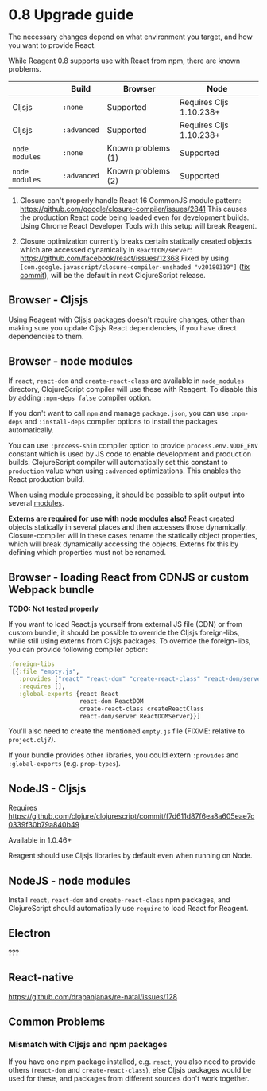 # 0.8 Upgrade guide

The necessary changes depend on what environment you target, and
how you want to provide React.

While Reagent 0.8 supports use with React from npm, there are known problems.

|                | Build       | Browser       | Node |
|---|---|---|---|
| Cljsjs         | `:none`     | Supported     | Requires Cljs 1.10.238+ |
| Cljsjs         | `:advanced` | Supported     | Requires Cljs 1.10.238+ |
| `node modules` | `:none`     | Known problems (1)     | Supported  |
| `node modules` | `:advanced` | Known problems (2)     | Supported  |

1. Closure can't properly handle React 16 CommonJS module pattern: https://github.com/google/closure-compiler/issues/2841
This causes the production React code being loaded even for development builds.
Using Chrome React Developer Tools with this setup will break Reagent.

2. Closure optimization currently breaks certain statically created objects which are
accessed dynamically in `ReactDOM/server`: https://github.com/facebook/react/issues/12368
Fixed by using `[com.google.javascript/closure-compiler-unshaded "v20180319"]` ([fix commit](https://github.com/google/closure-compiler/commit/c13cf48b98477e44409dba6359246bffa95b1c7b)), will be
the default in next ClojureScript release.

## Browser - Cljsjs

Using Reagent with Cljsjs packages doesn't require changes,
other than making sure you update Cljsjs React dependencies,
if you have direct dependencies to them.

## Browser - node modules

If `react`, `react-dom` and `create-react-class` are available in `node_modules`
directory, ClojureScript compiler will use these with Reagent. To disable this by adding `:npm-deps false` compiler option.

If you don't want to call `npm` and manage `package.json`, you can use `:npm-deps` and `:install-deps` compiler options to
install the packages automatically.

You can use `:process-shim` compiler option to provide `process.env.NODE_ENV`
constant which is used by JS code to enable development and production
builds. ClojureScript compiler will automatically set this constant to
`production` value when using `:advanced` optimizations. This enables
the React production build.

When using module processing, it should be possible to split output into several
[modules](https://clojurescript.org/reference/compiler-options#modules).

**Externs are required for use with node modules also!** React created objects
statically in several places and then accesses those dynamically. Closure-compiler
will in these cases rename the statically object properties, which will break
dynamically accessing the objects. Externs fix this by defining which properties
must not be renamed.

## Browser - loading React from CDNJS or custom Webpack bundle

**TODO: Not tested properly**

If you want to load React.js yourself from external JS file (CDN) or from custom bundle,
it should be possible to override the Cljsjs foreign-libs, while still using externs from Cljsjs packages. To override the foreign-libs, you can provide following compiler option:

```clj
:foreign-libs
 [{:file "empty.js",
   :provides ["react" "react-dom" "create-react-class" "react-dom/server"],
   :requires [],
   :global-exports {react React
                    react-dom ReactDOM
                    create-react-class createReactClass
                    react-dom/server ReactDOMServer}}]
```

You'll also need to create the mentioned `empty.js` file (FIXME: relative to `project.clj`?).

If your bundle provides other libraries, you could extern `:provides` and `:global-exports` (e.g. `prop-types`).

## NodeJS - Cljsjs

Requires https://github.com/clojure/clojurescript/commit/f7d611d87f6ea8a605eae7c0339f30b79a840b49

Available in 1.0.46+

Reagent should use Cljsjs libraries by default even when running on Node.

## NodeJS - node modules

Install `react`, `react-dom` and `create-react-class` npm packages,
and ClojureScript should automatically use `require` to
load React for Reagent.

## Electron

???

## React-native

https://github.com/drapanjanas/re-natal/issues/128

## Common Problems

### Mismatch with Cljsjs and npm packages

If you have one npm package installed, e.g. `react`, you also need
to provide others (`react-dom` and `create-react-class`), else
Cljsjs packages would be used for these, and packages from different sources
don't work together.
